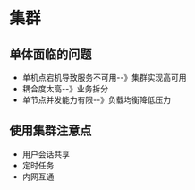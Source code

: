 # 集群

## 单体面临的问题
* 单机点宕机导致服务不可用--》集群实现高可用
* 耦合度太高--》业务拆分
* 单节点并发能力有限--》负载均衡降低压力

## 使用集群注意点
* 用户会话共享
* 定时任务
* 内网互通

